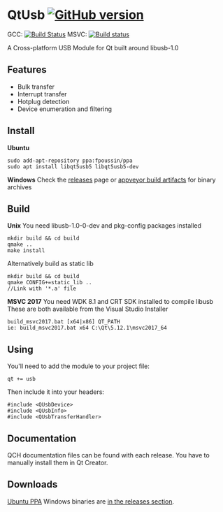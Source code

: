 # QtUsb [![GitHub version](https://badge.fury.io/gh/fpoussin%2Fqtusb.svg)](https://badge.fury.io/gh/fpoussin%2Fqtusb)

GCC: [![Build Status](https://jenkins.netyxia.net/buildStatus/icon?job=QtUsb%2Fmaster)](https://jenkins.netyxia.net/blue/organizations/jenkins/QtUsb/branches/)
MSVC: [![Build status](https://ci.appveyor.com/api/projects/status/4ns2jbdoveyj8n0y?svg=true)](https://ci.appveyor.com/project/fpoussin/qtusb)

A Cross-platform USB Module for Qt built around libusb-1.0

## Features

- Bulk transfer
- Interrupt transfer
- Hotplug detection
- Device enumeration and filtering

## Install
**Ubuntu**
```
sudo add-apt-repository ppa:fpoussin/ppa
sudo apt install libqt5usb5 libqt5usb5-dev
```

**Windows**
Check the [releases](https://github.com/fpoussin/QtUsb/releases) page or [appveyor build artifacts](https://ci.appveyor.com/project/fpoussin/qtusb) for binary archives

## Build

**Unix**
You need libusb-1.0-0-dev and pkg-config packages installed
```shell
mkdir build && cd build
qmake ..
make install
```
Alternatively build as static lib
```shell
mkdir build && cd build
qmake CONFIG+=static_lib ..
//Link with '*.a' file
```

**MSVC 2017**
You need WDK 8.1 and CRT SDK installed to compile libusb
These are both available from the Visual Studio Installer
```
build_msvc2017.bat [x64|x86] QT_PATH
ie: build_msvc2017.bat x64 C:\Qt\5.12.1\msvc2017_64
```

## Using

You'll need to add the module to your project file:

```
qt += usb
```

Then include it into your headers:

```
#include <QUsbDevice>
#include <QUsbInfo>
#include <QUsbTransferHandler>
```

## Documentation

QCH documentation files can be found with each release.
You have to manually install them in Qt Creator.

## Downloads

[Ubuntu PPA](https://launchpad.net/~fpoussin/+archive/ubuntu/ppa)
Windows binaries are [in the releases section](https://github.com/fpoussin/QtUsb/releases).

